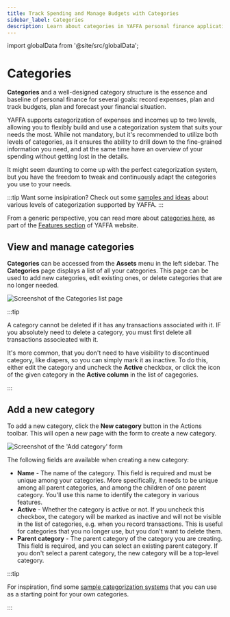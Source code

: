 ```yaml
---
title: Track Spending and Manage Budgets with Categories
sidebar_label: Categories
description: Learn about categories in YAFFA personal finance application, and how to use them to track your spending and manage budgets.
---
```


import globalData from '@site/src/globalData';

# Categories

**Categories** and a well-designed category structure is the essence and baseline of personal finance for several goals: record expenses, plan and track budgets, plan and forecast your financial situation.

YAFFA supports categorization of expenses and incomes up to two levels, allowing you to flexibly build and use a categorization system that suits your needs the most. While not mandatory, but it's recommended to utilize both levels of categories, as it ensures the ability to drill down to the fine-grained information you need, and at the same time have an overview of your spending without getting lost in the details.

It might seem daunting to come up with the perfect categorization system, but you have the freedom to tweak and continuously adapt the categories you use to your needs.

:::tip
Want some insipiration? Check out some <a href={globalData.featureURLs.categorySamples} target="_blank">samples and ideas</a> about various levels of categorization supported by YAFFA.
:::

From a generic perspective, you can read more about <a href={globalData.featureURLs.categories} target="_blank">categories here</a>, as part of the <a href={globalData.featureURLs.main} target="_blank">Features section</a> of YAFFA website.

## View and manage categories

**Categories** can be accessed from the **Assets** menu in the left sidebar. The **Categories** page displays a list of all your categories. This page can be used to add new categories, edit existing ones, or delete categories that are no longer needed.

![Screenshot of the Categories list page](/img/categories-list.png)

:::tip

A category cannot be deleted if it has any transactions associated with it. IF you absolutely need to delete a category, you must first delete all transactions associeated with it.

It's more common, that you don't need to have visibility to discontinued category, like diapers, so you can simply mark it as inactive. To do this, either edit the category and uncheck the **Active** checkbox, or click the icon of the given category in the **Active column** in the list of cagegories.

:::

## Add a new category

To add a new category, click the **New category** button in the Actions toolbar. This will open a new page with the form to create a new category.

![Screenshot of the 'Add category' form](/img/categories-add.png)

The following fields are available when creating a new category:
* **Name** - The name of the category. This field is required and must be unique among your categories. More specifically, it needs to be unique among all parent categories, and among the children of one parent category. You'll use this name to identify the category in various features.
* **Active** - Whether the category is active or not. If you uncheck this checkbox, the category will be marked as inactive and will not be visible in the list of categories, e.g. when you record transactions. This is useful for categories that you no longer use, but you don't want to delete them.
* **Parent category** - The parent category of the category you are creating. This field is required, and you can select an existing parent category. If you don't select a parent category, the new category will be a top-level category.

:::tip

For inspiration, find some [sample categorization systems](https://yaffa.cc/features-of-yaffa-personal-finance-application/categories/sample-categorization-systems/) that you can use as a starting point for your own categories.

:::
